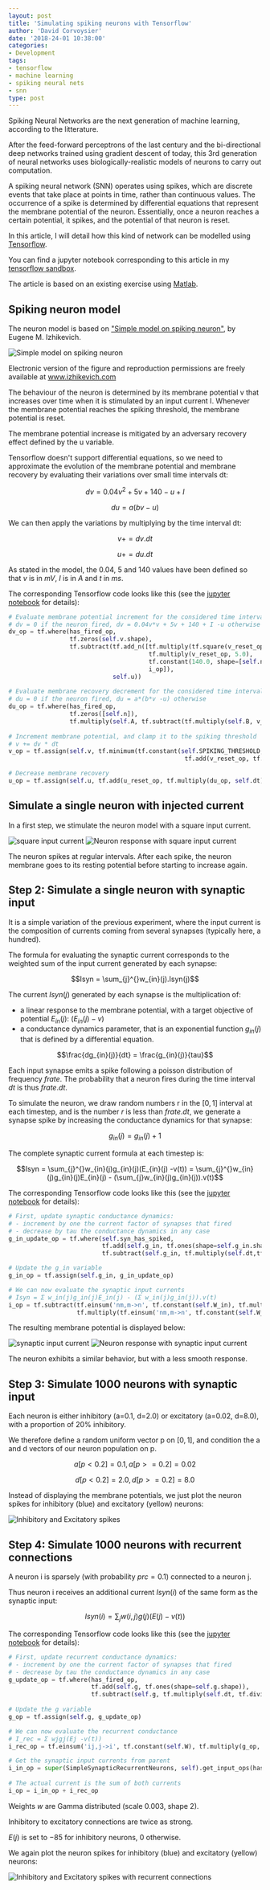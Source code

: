 ```yaml
---
layout: post
title: 'Simulating spiking neurons with Tensorflow'
author: 'David Corvoysier'
date: '2018-24-01 10:38:00'
categories:
- Development
tags:
- tensorflow
- machine learning
- spiking neural nets
- snn
type: post
---
```

Spiking Neural Networks are the next generation of machine learning, according to the litterature.

After the feed-forward perceptrons of the last century and the bi-directional deep networks trained
using gradient descent of today, this 3rd generation of neural networks uses biologically-realistic
models of neurons to carry out computation.

A spiking neural network (SNN) operates using spikes, which are discrete events that take place at
points in time, rather than continuous values. The occurrence of a spike is determined by differential
equations that represent the membrane potential of the neuron.
Essentially, once a neuron reaches a certain potential, it spikes, and the potential of that neuron is reset. 

In this article, I will detail how this kind of network can be modelled using [Tensorflow](https://www.tensorflow.org/).

<!--more-->

You can find a jupyter notebook corresponding to this article in my 
[tensorflow sandbox](https://github.com/kaizouman/tensorsandbox/blob/snn/snn/simple_spiking_model.ipynb).

The article is based on an existing exercise using [Matlab](http://www.mjrlab.org/wp-content/uploads/2014/05/CSHA_matlab_2012.pdf).

## Spiking neuron model

The neuron model is based on ["Simple model on spiking neuron"](http://www.izhikevich.org/publications/spikes.htm), by Eugene M. Izhikevich.

![Simple model on spiking neuron](/images/posts/izhik.gif)

Electronic version of the figure and reproduction permissions are freely available at www.izhikevich.com

The behaviour of the neuron is determined by its membrane potential v that increases over time when it is stimulated by an input current I.
Whenever the membrane potential reaches the spiking threshold, the membrane potential is reset.

The membrane potential increase is mitigated by an adversary recovery effect defined by the u variable.

Tensorflow doesn't support differential equations, so we need to approximate the evolution of the membrane potential and
membrane recovery by evaluating their variations over small time intervals dt:

$$dv = 0.04v^2 + 5v + 140 -u + I$$

$$du = a(bv -u)$$

We can then apply the variations by multiplying by the time interval dt:

$$v += dv.dt$$

$$u += du.dt$$
    
As stated in the model, the $0.04$, $5$ and $140$ values have been defined so that $v$ is in $mV$, $I$ is in $A$ and $t$ in $ms$.

The corresponding Tensorflow code looks like this (see the [jupyter notebook](https://github.com/kaizouman/tensorsandbox/blob/snn/snn/simple_spiking_model.ipynb) for details):

```python
# Evaluate membrane potential increment for the considered time interval
# dv = 0 if the neuron fired, dv = 0.04v*v + 5v + 140 + I -u otherwise
dv_op = tf.where(has_fired_op,
                 tf.zeros(self.v.shape),
                 tf.subtract(tf.add_n([tf.multiply(tf.square(v_reset_op), 0.04),
                                       tf.multiply(v_reset_op, 5.0),
                                       tf.constant(140.0, shape=[self.n]),
                                       i_op]),
                             self.u))
                        
# Evaluate membrane recovery decrement for the considered time interval
# du = 0 if the neuron fired, du = a*(b*v -u) otherwise
du_op = tf.where(has_fired_op,
                 tf.zeros([self.n]),
                 tf.multiply(self.A, tf.subtract(tf.multiply(self.B, v_reset_op), u_reset_op)))
    
# Increment membrane potential, and clamp it to the spiking threshold
# v += dv * dt
v_op = tf.assign(self.v, tf.minimum(tf.constant(self.SPIKING_THRESHOLD, shape=[self.n]),
                                                 tf.add(v_reset_op, tf.multiply(dv_op, self.dt))))

# Decrease membrane recovery
u_op = tf.assign(self.u, tf.add(u_reset_op, tf.multiply(du_op, self.dt)))
```

## Simulate a single neuron with injected current

In a first step, we stimulate the neuron model with a square input current.

![square input current](/images/posts/simulating_spiking_1_0.png)
![Neuron response with square input current](/images/posts/simulating_spiking_1.png)

The neuron spikes at regular intervals. After each spike, the neuron membrane goes to its resting potential
before starting to increase again.

## Step 2: Simulate a single neuron with synaptic input

It is a simple variation of the previous experiment, where the input current is the composition of currents coming from several synapses (typically here, a hundred).

The formula for evaluating the synaptic current corresponds to the weighted sum of the input current generated by each synapse:

$$Isyn = \sum_{j}^{}w_{in}(j).Isyn(j)$$

The current $Isyn(j)$ generated by each synapse is the multiplication of:
- a linear response to the membrane potential, with a target objective of potential $E_{in}(j)$: ($E_{in}(j) -v$)
- a conductance dynamics parameter, that is an exponential function $g_{in}(j)$ that is defined by a differential equation.

$$\frac{dg_{in}(j)}{dt} = \frac{g_{in}(j)}{tau}$$

Each input synapse emits a spike following a poisson distribution of frequency $frate$. The probability that a neuron fires during the time interval $dt$ is thus $frate.dt$.

To simulate the neuron, we draw random numbers r in the $[0,1]$ interval at each timestep, and is the number $r$ is less than $frate.dt$, we generate a synapse spike by increasing the conductance dynamics for that synapse:

$$g_{in}(j) = g_{in}(j) + 1$$

The complete synaptic current formula at each timestep is:

$$Isyn = \sum_{j}^{}w_{in}(j)g_{in}(j)(E_{in}(j) -v(t)) = \sum_{j}^{}w_{in}(j)g_{in}(j)E_{in}(j) - (\sum_{j}w_{in}(j)g_{in}(j)).v(t)$$

The corresponding Tensorflow code looks like this (see the [jupyter notebook](https://github.com/kaizouman/tensorsandbox/blob/snn/snn/simple_spiking_model.ipynb) for details):

```python
# First, update synaptic conductance dynamics:
# - increment by one the current factor of synapses that fired
# - decrease by tau the conductance dynamics in any case
g_in_update_op = tf.where(self.syn_has_spiked,
                          tf.add(self.g_in, tf.ones(shape=self.g_in.shape)),
                          tf.subtract(self.g_in, tf.multiply(self.dt,tf.divide(self.g_in, self.tau))))

# Update the g_in variable
g_in_op = tf.assign(self.g_in, g_in_update_op)

# We can now evaluate the synaptic input currents
# Isyn = Σ w_in(j)g_in(j)E_in(j) - (Σ w_in(j)g_in(j)).v(t)
i_op = tf.subtract(tf.einsum('nm,m->n', tf.constant(self.W_in), tf.multiply(g_in_op, tf.constant(self.E_in))),
                   tf.multiply(tf.einsum('nm,m->n', tf.constant(self.W_in), g_in_op), v_op))
```

The resulting membrane potential is displayed below:

![synaptic input current](/images/posts/simulating_spiking_2_0.png)
![Neuron response with synaptic input current](/images/posts/simulating_spiking_2.png)

The neuron exhibits a similar behavior, but with a less smooth response.

## Step 3: Simulate 1000 neurons with synaptic input

Each neuron is either inhibitory (a=0.1, d=2.0) or excitatory (a=0.02, d=8.0), with a proportion of 20% inhibitory.

We therefore define a random uniform vector p on $[0,1]$, and condition the a and d vectors of our neuron population on p.

$$a[p<0.2] = 0.1, a[p >=0.2] = 0.02$$

$$d[p<0.2] = 2.0, d[p >=0.2] = 8.0$$

Instead of displaying the membrane potentials, we just plot the neuron spikes for inhibitory (blue) and excitatory (yellow) neurons:

![Inhibitory and Excitatory spikes](/images/posts/simulating_spiking_3.png)

## Step 4: Simulate 1000 neurons with recurrent connections

A neuron i is sparsely (with probability $prc = 0.1$) connected to a neuron j.

Thus neuron i receives an additional current $Isyn(i)$ of the same form as the synaptic input:

$$Isyn(i) = \sum_{j}w(i,j)g(j)(E(j) -v(t))$$

The corresponding Tensorflow code looks like this (see the [jupyter notebook](https://github.com/kaizouman/tensorsandbox/blob/snn/snn/simple_spiking_model.ipynb) for details):

```python
# First, update recurrent conductance dynamics:
# - increment by one the current factor of synapses that fired
# - decrease by tau the conductance dynamics in any case
g_update_op = tf.where(has_fired_op,
                       tf.add(self.g, tf.ones(shape=self.g.shape)),
                       tf.subtract(self.g, tf.multiply(self.dt, tf.divide(self.g, self.tau))))
        
# Update the g variable
g_op = tf.assign(self.g, g_update_op)

# We can now evaluate the recurrent conductance
# I_rec = Σ wjgj(Ej -v(t))
i_rec_op = tf.einsum('ij,j->i', tf.constant(self.W), tf.multiply(g_op, tf.subtract(tf.constant(self.E), v_op)))

# Get the synaptic input currents from parent
i_in_op = super(SimpleSynapticRecurrentNeurons, self).get_input_ops(has_fired_op, v_op)
        
# The actual current is the sum of both currents
i_op = i_in_op + i_rec_op
```

Weights $w$ are Gamma distributed (scale $0.003$, shape $2$).

Inhibitory to excitatory connections are twice as strong.

$E(j)$ is set to $-85$ for inhibitory neurons, $0$ otherwise.

We again plot the neuron spikes for inhibitory (blue) and excitatory (yellow) neurons:

![Inhibitory and Excitatory spikes with recurrent connections](/images/posts/simulating_spiking_4.png)
